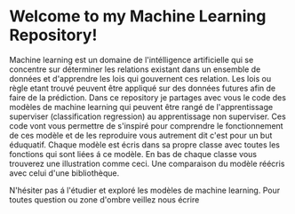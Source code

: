 # Welcome to my Machine Learning Repository!

Machine learning est un domaine de l'intélligence artificielle qui se concentre sur déterminer les relations
existant dans un ensemble de données et d'apprendre les lois qui gouvernent ces relation. Les lois ou règle etant 
trouvé peuvent être appliqué sur des données futures afin de faire de la prédiction.
Dans ce repository je partages avec vous le code des modèles de machine learning qui peuvent être rangé de
l'apprentissage superviser (classification regression) au apprentissage non superviser. Ces code vont vous permettre
de s'inspiré pour comprendre le fonctionnement de ces modèle et de les reproduire vous autrement dit c'est pour un but
éduquatif.
Chaque modèle est écris dans sa propre classe avec toutes les fonctions qui sont liées á ce modèle. En bas de chaque
classe vous trouverez une illustration comme ceci. Une comparaison du modèle réécris avec celui d'une bibliothèque.

N'hésiter pas á l'étudier et exploré les modèles de machine learning. Pour toutes question ou zone d'ombre veillez
nous écrire